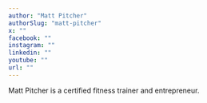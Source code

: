 ```yaml
---
author: "Matt Pitcher"
authorSlug: "matt-pitcher"
x: ""
facebook: ""
instagram: ""
linkedin: ""
youtube: ""
url: ""
---
```


Matt Pitcher is a certified fitness trainer and entrepreneur.
